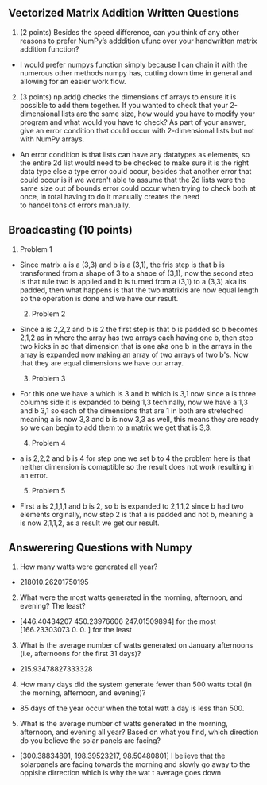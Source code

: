 ## Vectorized Matrix Addition Written Questions

  1. (2 points) Besides the speed difference, can you think of any other reasons to prefer NumPy’s adddition
  ufunc over your handwritten matrix addition function?  
  
- I would prefer numpys function simply because I can chain it with the numerous other methods numpy has, cutting down time in general and allowing for an easier work flow.
    
2. (3 points) np.add() checks the dimensions of arrays to ensure it is possible to add them together. If
  you wanted to check that your 2-dimensional lists are the same size, how would you have to modify
  your program and what would you have to check? As part of your answer, give an error condition that
  could occur with 2-dimensional lists but not with NumPy arrays.
 
- An error condition is that lists can have any datatypes as elements, so the entire 2d list would need to be checked to make sure it is the right data type else a type error could occur, besides that another
  error that could occur is if we weren't able to assume that the 2d lists were the same size out of bounds error could occur when trying to check both at once, in total having to do it manually creates the need  
  to handel tons of errors manually.



## Broadcasting (10 points)
  1. Problem 1
- Since matrix a is a (3,3) and b is a (3,1), the fris step is that b is transformed from a shape of 3 to a shape of (3,1), now the second step is that rule two is applied and b is turned from a (3,1) to a (3,3) aka its padded, then what happens is that the two matrixis are now equal length so the operation is done and we have our result.

  2. Problem 2
- Since a is 2,2,2 and b is 2 the first step is that b is padded so b becomes 2,1,2 as in where the array has two arrays each having one b, then step two kicks in so that dimension that is one aka one b in the arrays in the array is expanded now making an array of two arrays of two b's. Now that they are equal dimensions we have our array.

  3. Problem 3
- For this one we have a which is 3 and b which is 3,1 now since a is three columns side it is expanded to being 1,3 techinally, now we have a 1,3 and b 3,1 so each of the dimensions that are 1 in both are streteched meaning a is now 3,3 and b is now 3,3 as well, this means they are ready so we can begin to add them to a matrix we get that is 3,3.

  4. Problem 4
- a is 2,2,2 and b is 4 for step one we set b to 4 the problem here is that neither dimension is comaptible so the result does not work resulting in an error.

  5. Problem 5
- First a is 2,1,1,1 and b is 2, so b is expanded to 2,1,1,2 since b had two elements orginally, now step 2 is that a is padded and not b, meaning a is now 2,1,1,2, as a result we get our result.



## Answerering Questions with Numpy
  1. How many watts were generated all year?
- 218010.26201750195

2. What were the most watts generated in the morning, afternoon, and evening? The least?
- [446.40434207 450.23976606 247.01509894] for the most
  [166.23303073   0.           0.        ] for the least

3. What is the average number of watts generated on January afternoons (i.e, afternoons for the first 31
  days)?
- 215.93478827333328

 4. How many days did the system generate fewer than 500 watts total (in the morning, afternoon, and
  evening)?
- 85 days of the year occur when the total watt a day is less than 500.

 5. What is the average number of watts generated in the morning, afternoon, and evening all year? Based
on what you find, which direction do you believe the solar panels are facing?
- [300.38834891, 198.39523217,  98.50480801] I believe that the solarpanels are facing towards the morning and slowly go away to the oppisite dirrection which is why the wat t   average goes down

